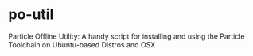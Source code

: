 # po-util
Particle Offline Utility: A handy script for installing and using the Particle Toolchain on Ubuntu-based Distros and OSX
